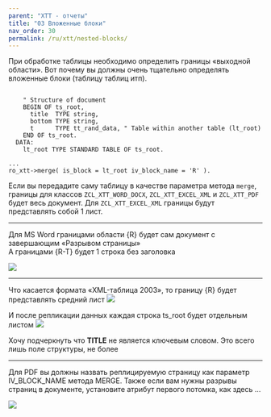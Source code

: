 ```yaml
---
parent: "XTT - отчеты"
title: "03 Вложенные блоки"
nav_order: 30
permalink: /ru/xtt/nested-blocks/
---
```


При обработке таблицы необходимо определить границы «выходной области».
Вот почему вы должны очень тщательно определять вложенные блоки (таблицу таблиц итп).

```abap

    " Structure of document
    BEGIN OF ts_root,
      title  TYPE string,
      bottom TYPE string,
      t      TYPE tt_rand_data, " Table within another table (lt_root)
    END OF ts_root.
  DATA:
    lt_root TYPE STANDARD TABLE OF ts_root.

...
ro_xtt->merge( is_block = lt_root iv_block_name = 'R' ).
```

Если вы передадите саму таблицу в качестве параметра метода `merge`, границы для классов
`ZCL_XTT_WORD_DOCX`, `ZCL_XTT_EXCEL_XML` и `ZCL_XTT_PDF` будет весь документ.
Для `ZCL_XTT_EXCEL_XML` границы будут представлять собой 1 лист.

---

Для MS Word границами области {R} будет сам документ с завершающим «Разрывом страницы»<br/>
А границами {R-T} будет 1 строка без заголовка

![](https://raw.githubusercontent.com/wiki/bizhuka/xtt/img/nested_bl_word_templ.png)

---

Что касается формата «XML-таблица 2003», то границу {R} будет представлять средний лист
![](https://raw.githubusercontent.com/wiki/bizhuka/xtt/img/nested_bl_2003_templ.png)

И после репликации данных каждая строка ts_root будет отдельным листом
![](https://raw.githubusercontent.com/wiki/bizhuka/xtt/img/nested_bl_2003_res.png)

Хочу подчеркнуть что **TITLE** не является ключевым словом. Это всего лишь поле структуры, не более

---

Для PDF вы должны назвать реплицируемую страницу как параметр IV_BLOCK_NAME метода MERGE.
Также если вам нужны разрывы страниц в документе, установите атрибут первого потомка, как здесь ... 

![](https://raw.githubusercontent.com/wiki/bizhuka/xtt/img/nested_bl_pdf_templ.png)